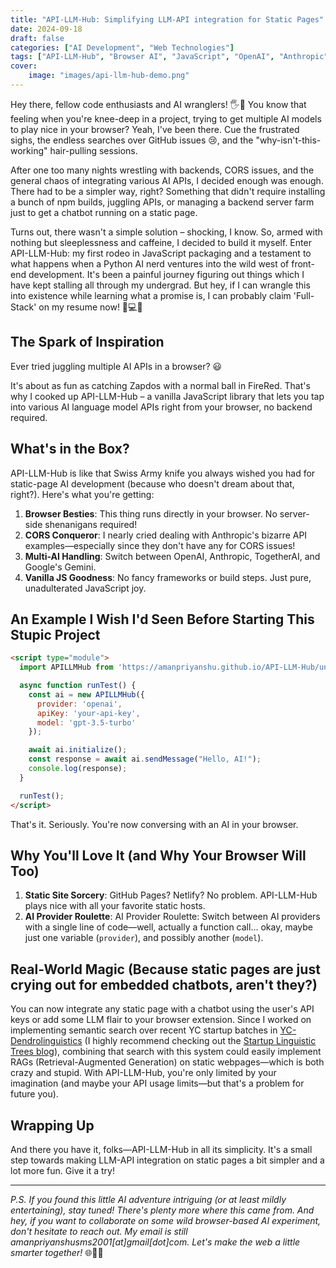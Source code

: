 ```yaml
---
title: "API-LLM-Hub: Simplifying LLM-API integration for Static Pages"
date: 2024-09-18
draft: false
categories: ["AI Development", "Web Technologies"]
tags: ["API-LLM-Hub", "Browser AI", "JavaScript", "OpenAI", "Anthropic", "TogetherAI", "Google Gemini", "Natural Language Processing"]
cover:
    image: "images/api-llm-hub-demo.png"
---
```


Hey there, fellow code enthusiasts and AI wranglers! 🖐️🤖 You know that feeling when you're knee-deep in a project, trying to get multiple AI models to play nice in your browser? Yeah, I've been there. Cue the frustrated sighs, the endless searches over GitHub issues 😢, and the "why-isn't-this-working" hair-pulling sessions.

After one too many nights wrestling with backends, CORS issues, and the general chaos of integrating various AI APIs, I decided enough was enough. There had to be a simpler way, right? Something that didn't require installing a bunch of npm builds, juggling APIs, or managing a backend server farm just to get a chatbot running on a static page.

Turns out, there wasn't a simple solution – shocking, I know. So, armed with nothing but sleeplessness and caffeine, I decided to build it myself. Enter API-LLM-Hub: my first rodeo in JavaScript packaging and a testament to what happens when a Python AI nerd ventures into the wild west of front-end development. It's been a painful journey figuring out things which I have kept stalling all through my undergrad. But hey, if I can wrangle this into existence while learning what a promise is, I can probably claim 'Full-Stack' on my resume now! 🍪💻🚀

## The Spark of Inspiration

Ever tried juggling multiple AI APIs in a browser? 😃 

It's about as fun as catching Zapdos with a normal ball in FireRed. That's why I cooked up API-LLM-Hub – a vanilla JavaScript library that lets you tap into various AI language model APIs right from your browser, no backend required.

## What's in the Box?

API-LLM-Hub is like that Swiss Army knife you always wished you had for static-page AI development (because who doesn't dream about that, right?). Here's what you're getting:

1. **Browser Besties**: This thing runs directly in your browser. No server-side shenanigans required!
2. **CORS Conqueror**: I nearly cried dealing with Anthropic's bizarre API examples—especially since they don't have any for CORS issues!
3. **Multi-AI Handling**: Switch between OpenAI, Anthropic, TogetherAI, and Google's Gemini.
4. **Vanilla JS Goodness**: No fancy frameworks or build steps. Just pure, unadulterated JavaScript joy.

## An Example I Wish I'd Seen Before Starting This Stupic Project

```html
<script type="module">
  import APILLMHub from 'https://amanpriyanshu.github.io/API-LLM-Hub/unified-llm-api.js';

  async function runTest() {
    const ai = new APILLMHub({
      provider: 'openai',
      apiKey: 'your-api-key',
      model: 'gpt-3.5-turbo'
    });

    await ai.initialize();
    const response = await ai.sendMessage("Hello, AI!");
    console.log(response);
  }

  runTest();
</script>
```

That's it. Seriously. You're now conversing with an AI in your browser.

## Why You'll Love It (and Why Your Browser Will Too)

1. **Static Site Sorcery**: GitHub Pages? Netlify? No problem. API-LLM-Hub plays nice with all your favorite static hosts.
2. **AI Provider Roulette**: AI Provider Roulette: Switch between AI providers with a single line of code—well, actually a function call... okay, maybe just one variable (`provider`), and possibly another (`model`).

## Real-World Magic (Because static pages are just crying out for embedded chatbots, aren't they?)

You can now integrate any static page with a chatbot using the user's API keys or add some LLM flair to your browser extension. Since I worked on implementing semantic search over recent YC startup batches in [YC-Dendrolinguistics](https://amanpriyanshu.github.io/YC-Dendrolinguistics/) (I highly recommend checking out the [Startup Linguistic Trees blog](https://amanpriyanshu.github.io/blogs/posts/2024/startup-linguistic-trees/)), combining that search with this system could easily implement RAGs (Retrieval-Augmented Generation) on static webpages—which is both crazy and stupid. With API-LLM-Hub, you're only limited by your imagination (and maybe your API usage limits—but that's a problem for future you).

## Wrapping Up

And there you have it, folks—API-LLM-Hub in all its simplicity. It's a small step towards making LLM-API integration on static pages a bit simpler and a lot more fun. Give it a try!

---

*P.S. If you found this little AI adventure intriguing (or at least mildly entertaining), stay tuned! There's plenty more where this came from. And hey, if you want to collaborate on some wild browser-based AI experiment, don't hesitate to reach out. My email is still amanpriyanshusms2001[at]gmail[dot]com. Let's make the web a little smarter together!* 🌐🤖💡
